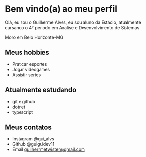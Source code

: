 # Bem vindo(a) ao meu perfil
Olá, eu sou o Guilherme Alves, eu sou aluno da Estácio, atualmente cursando o 4° periodo em Analise e Desenvolvimento de Sistemas



Moro em Belo Horizonte-MG

## Meus hobbies

- Praticar esportes
- Jogar videogames
- Assistir series

## Atualmente estudando

- git e github
- dotnet
- typescript

## Meus contatos

- Instagram @gui_alvs
- Github @guiguidev11
- Email guilherrmetwister@gmail.com
